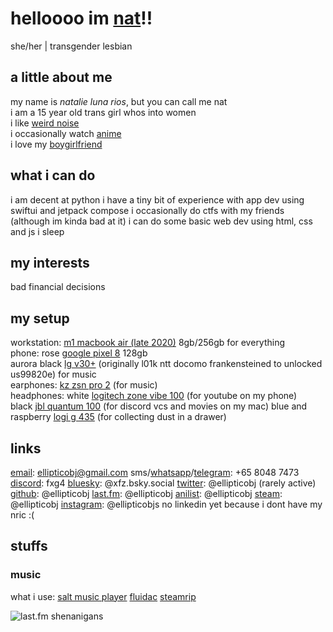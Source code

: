 # helloooo im [nat](https://en.pronouns.page/@ellipticobj)!!  
she/her | transgender lesbian  

## a little about me  
my name is *natalie luna rios*, but you can call me nat  
i am a 15 year old trans girl whos into women  
i like [weird noise](https://www.last.fm/user/ellipticobj/)  
i occasionally watch [anime](https://anilist.co/user/ellipticobj/)  
i love my [boygirlfriend](https://en.pronouns.page/@audhdom)

## what i can do  
i am decent at python
i have a tiny bit of experience with app dev using swiftui and jetpack compose
i occasionally do ctfs with my friends (although im kinda bad at it)
i can do some basic web dev using html, css and js
i sleep  

## my interests
bad financial decisions

## my setup  
workstation: [m1 macbook air (late 2020)](https://support.apple.com/kb/SP825?locale=en_SG) 8gb/256gb for everything  
phone: rose [google pixel 8](https://www.gsmarena.com/google_pixel_8-12546.php) 128gb  
       aurora black [lg v30+](https://www.gsmarena.com/lg_v30-8712.php#us998) (originally l01k ntt docomo frankensteined to unlocked us99820e) for music  
earphones: [kz zsn pro 2](https://kz-audio.com/kz-zsn-pro-2.html) (for music)  
headphones: white [logitech zone vibe 100](https://headphones.sg/logitech-zone-vibe-100-wireless-bluetooth-headset-graphite/) (for youtube on my phone)  
            black [jbl quantum 100](https://www.jbl.com.sg/gaming/QUANTUM100.html) (for discord vcs and movies on my mac)
            blue and raspberry [logi g 435](https://www.logitechg.com/en-sg/products/gaming-audio/g435-wireless-bluetooth-gaming-headset.html) (for collecting dust in a drawer)

## links
[email](mailto:ellipticobj@gmail.com): [ellipticobj@gmail.com](mailto:ellipticobj@gmail.com)
sms/[whatsapp](https://wa.link/9gh6go)/[telegram](http://t.me/ellipticobj): +65 8048 7473
[discord](http://discordapp.com/users/973943523655164032): fxg4
[bluesky](http://xfz.bsky.social): @xfz.bsky.social
[twitter](http:?/twitter.com/ellipticobj): @ellipticobj (rarely active)
[github](http://github.com/ellipticobj): @ellipticobj
[last.fm](http://last.fm/user/ellipticobj): @ellipticobj
[anilist](http://anilist.co/user/ellipticobj): @ellipticobj
[steam](http://steamcommunity.com/id/ellipticobj): @ellipticobj
[instagram](http://instagram.com/ellipticobjs): @ellipticobjs
no linkedin yet because i dont have my nric :(

## stuffs
### music
what i use: 
[salt music player](https://github.com/Moriafly/SaltPlayerSource)
[fluidac](https://github.com/imjyotiraditya/fluidac-releases)
[steamrip](https://github.com/nathom/streamrip)

![last.fm shenanigans](https://lastfm-recently-played.vercel.app/api?user=ellipticobj&count=4&width=600&loved=true&show_user=footer&header_style=normal_stats&footer_style=normal&loved_style=4&bg_color=572649)